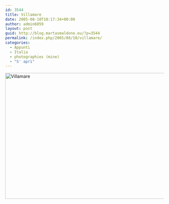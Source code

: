```yaml
---
id: 3544
title: Villamare
date: 2005-08-10T10:17:34+00:00
author: admin6059
layout: post
guid: http://blog.martasmaldone.eu/?p=3544
permalink: /index.php/2005/08/10/villamare/
categories:
  - Appunti
  - Italia
  - photographies (mine)
  - "S' aprì"
---
```

<img class="aligncenter wp-image-3466" src="http://blog.martasmaldone.eu/wp-content/uploads/2015/12/Villamare_01.jpg" alt="Villamare" width="600" height="400" srcset="http://blog.martasmaldone.eu/wp-content/uploads/2015/12/Villamare_01.jpg 750w, http://blog.martasmaldone.eu/wp-content/uploads/2015/12/Villamare_01-300x200.jpg 300w, http://blog.martasmaldone.eu/wp-content/uploads/2015/12/Villamare_01-330x220.jpg 330w" sizes="(max-width: 600px) 100vw, 600px" />